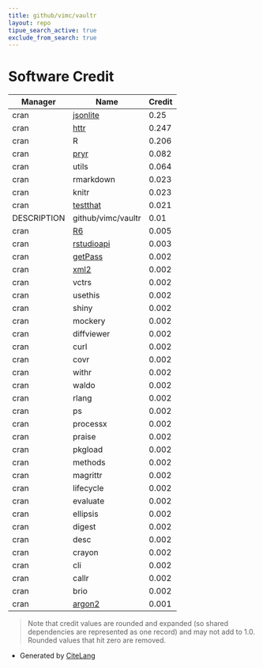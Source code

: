 ```yaml
---
title: github/vimc/vaultr
layout: repo
tipue_search_active: true
exclude_from_search: true
---
```

# Software Credit

|Manager|Name|Credit|
|-------|----|------|
|cran|[jsonlite](https://arxiv.org/abs/1403.2805)|0.25|
|cran|[httr](https://httr.r-lib.org/)|0.247|
|cran|R|0.206|
|cran|[pryr](https://github.com/hadley/pryr)|0.082|
|cran|utils|0.064|
|cran|rmarkdown|0.023|
|cran|knitr|0.023|
|cran|[testthat](https://testthat.r-lib.org)|0.021|
|DESCRIPTION|github/vimc/vaultr|0.01|
|cran|[R6](https://r6.r-lib.org)|0.005|
|cran|[rstudioapi](https://github.com/rstudio/rstudioapi)|0.003|
|cran|[getPass](https://github.com/wrathematics/getPass)|0.002|
|cran|[xml2](https://xml2.r-lib.org/)|0.002|
|cran|vctrs|0.002|
|cran|usethis|0.002|
|cran|shiny|0.002|
|cran|mockery|0.002|
|cran|diffviewer|0.002|
|cran|curl|0.002|
|cran|covr|0.002|
|cran|withr|0.002|
|cran|waldo|0.002|
|cran|rlang|0.002|
|cran|ps|0.002|
|cran|processx|0.002|
|cran|praise|0.002|
|cran|pkgload|0.002|
|cran|methods|0.002|
|cran|magrittr|0.002|
|cran|lifecycle|0.002|
|cran|evaluate|0.002|
|cran|ellipsis|0.002|
|cran|digest|0.002|
|cran|desc|0.002|
|cran|crayon|0.002|
|cran|cli|0.002|
|cran|callr|0.002|
|cran|brio|0.002|
|cran|[argon2](https://github.com/wrathematics/argon2)|0.001|


> Note that credit values are rounded and expanded (so shared dependencies are represented as one record) and may not add to 1.0. Rounded values that hit zero are removed.


- Generated by [CiteLang](https://github.com/vsoch/citelang)
